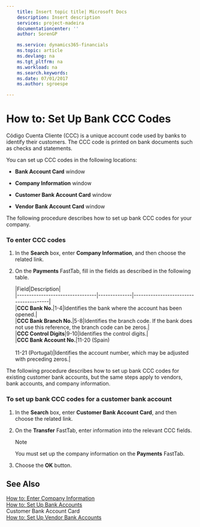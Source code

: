 ```yaml
---
    title: Insert topic title| Microsoft Docs
    description: Insert description
    services: project-madeira
    documentationcenter: ''
    author: SorenGP

    ms.service: dynamics365-financials
    ms.topic: article
    ms.devlang: na
    ms.tgt_pltfrm: na
    ms.workload: na
    ms.search.keywords:
    ms.date: 07/01/2017
    ms.author: sgroespe

---
```

# How to: Set Up Bank CCC Codes
Código Cuenta Cliente (CCC) is a unique account code used by banks to identify their customers. The CCC code is printed on bank documents such as checks and statements.  
  
 You can set up CCC codes in the following locations:  
  
-   **Bank Account Card** window  
  
-   **Company Information** window  
  
-   **Customer Bank Account Card** window  
  
-   **Vendor Bank Account Card** window  
  
 The following procedure describes how to set up bank CCC codes for your company.  
  
### To enter CCC codes  
  
1.  In the **Search** box, enter **Company Information**, and then choose the related link.  
  
2.  On the **Payments** FastTab, fill in the fields as described in the following table.  
  
    |Field|Description|  
    |---------------------------------|--------------|---------------------------------------|  
    |**CCC Bank No.**|1-4|Identifies the bank where the account has been opened.|  
    |**CCC Bank Branch No.**|5-8|Identifies the branch code. If the bank does not use this reference, the branch code can be zeros.|  
    |**CCC Control Digits**|9-10|Identifies the control digits.|  
    |**CCC Bank Account No.**|11-20 (Spain)<br /><br /> 11-21 (Portugal)|Identifies the account number, which may be adjusted with preceding zeros.|  
  
 The following procedure describes how to set up bank CCC codes for existing customer bank accounts, but the same steps apply to vendors, bank accounts, and company information.  
  
### To set up bank CCC codes for a customer bank account  
  
1.  In the **Search** box, enter **Customer Bank Account Card**, and then choose the related link.  
  
2.  On the **Transfer** FastTab, enter information into the relevant CCC fields.  
  
    > [!NOTE]  
    >  You must set up the company information on the **Payments** FastTab.  
  
3.  Choose the **OK** button.  
  
## See Also  
 [How to: Enter Company Information](how-to-enter-company-information.md)   
 [How to: Set Up Bank Accounts](how-to-set-up-bank-accounts.md)   
 Customer Bank Account Card   
 [How to: Set Up Vendor Bank Accounts](how-to-set-up-vendor-bank-accounts.md)